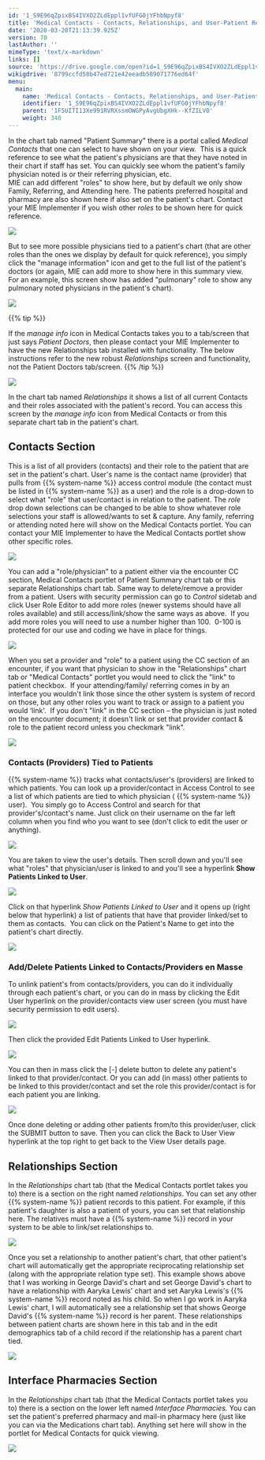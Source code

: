 ```yaml
---
id: '1_S9E96qZpixBS4IVXO2ZLdEppl1vfUFG0jYFhbNpyf8'
title: 'Medical Contacts - Contacts, Relationships, and User-Patient Relationships'
date: '2020-03-20T21:13:39.925Z'
version: 70
lastAuthor: ''
mimeType: 'text/x-markdown'
links: []
source: 'https://drive.google.com/open?id=1_S9E96qZpixBS4IVXO2ZLdEppl1vfUFG0jYFhbNpyf8'
wikigdrive: '8799ccfd58b47ed721e42eeadb589071776ed64f'
menu:
  main:
    name: 'Medical Contacts - Contacts, Relationships, and User-Patient Relationships'
    identifier: '1_S9E96qZpixBS4IVXO2ZLdEppl1vfUFG0jYFhbNpyf8'
    parent: '1F5UITI13Xe991RVRXssmOWGPyAvgUbgXHk--KfZILV0'
    weight: 340
---
```

In the chart tab named "Patient Summary" there is a portal called *Medical Contacts* that one can select to have shown on your view.  This is a quick reference to see what the patient's physicians are that they have noted in their chart if staff has set. You can quickly see whom the patient's family physician noted is or their referring physician, etc.  
MIE can add different "roles" to show here, but by default we only show Family, Referring, and Attending here. The patients preferred hospital and pharmacy are also shown here if also set on the patient's chart. Contact your MIE Implementer if you wish other *roles* to be shown here for quick reference.
  
![](../medical-contacts-contacts,-relationships,-and-user-patient-relationships.assets/10000201000004F00000019C9E35EB56FDD15904.png)  

But to see more possible physicians tied to a patient's chart (that are other roles than the ones we display by default for quick reference), you simply click the "manage information" icon and get to the full list of the patient's doctors (or again, MIE can add more to show here in this summary view.  For an example, this screen show has added "pulmonary" role to show any pulmonary noted physicians in the patient's chart).
  
![](../medical-contacts-contacts,-relationships,-and-user-patient-relationships.assets/10000201000004F00000019C8E1B15112019F35E.png)  

{{% tip %}}

If the *manage info* icon in Medical Contacts takes you to a tab/screen that just says *Patient Doctors*, then please contact your MIE Implementer to have the new Relationships tab installed with functionality. The below instructions refer to the new robust *Relationships* screen and functionality, not the Patient Doctors tab/screen.
{{% /tip %}}
  
![](../medical-contacts-contacts,-relationships,-and-user-patient-relationships.assets/10000201000002A00000009E92F84A454729FEA5.png)  

In the chart tab named *Relationships* it shows a list of all current Contacts and their roles associated with the patient's record. You can access this screen by the *manage info* icon from Medical Contacts or from this separate chart tab in the patient's chart.
  
## Contacts Section  

This is a list of all providers (contacts) and their role to the patient that are set in the patient's chart. User's name is the contact name (provider) that pulls from {{% system-name %}} access control module (the contact must be listed in {{% system-name %}} as a user) and the role is a drop-down to select what "role" that user/contact is in relation to the patient. The *role* drop down selections can be changed to be able to show whatever role selections your staff is allowed/wants to set & capture. Any family, referring or attending noted here will show on the Medical Contacts portlet. You can contact your MIE Implementer to have the Medical Contacts portlet show other specific roles.
  
![](../medical-contacts-contacts,-relationships,-and-user-patient-relationships.assets/10000201000004F200000184EEDDC4ECFE932907.png)  

You can add a "role/physician" to a patient either via the encounter CC section, Medical Contacts portlet of Patient Summary chart tab or this separate Relationships chart tab. Same way to delete/remove a provider from a patient.
Users with security permission can go to *Control* sidetab and click User Role Editor to add more roles (newer systems should have all roles available) and still access/link/show the same ways as above.  If you add more roles you will need to use a number higher than 100.  0-100 is protected for our use and coding we have in place for things.
  
![](../medical-contacts-contacts,-relationships,-and-user-patient-relationships.assets/100002010000012000000066A364F3F6F477F820.png)  

When you set a provider and "role" to a patient using the CC section of an encounter, if you want that physician to show in the "Relationships" chart tab or "Medical Contacts" portlet you would need to click the "link" to patient checkbox.  If your attending/family/ referring comes in by an interface you wouldn't link those since the other system is system of record on those, but any other roles you want to track or assign to a patient you would ‘link'.  If you don't "link" in the CC section – the physician is just noted on the encounter document; it doesn't link or set that provider contact & role to the patient record unless you checkmark "link".
  
![](../medical-contacts-contacts,-relationships,-and-user-patient-relationships.assets/100002010000023100000071F1B99184D1E36B03.png)  

  
### Contacts (Providers) Tied to Patients  

{{% system-name %}} tracks what contacts/user's (providers) are linked to which patients. You can look up a provider/contact in Access Control to see a list of which patients are tied to which physician ( {{% system-name %}} user).  You simply go to Access Control and search for that provider's/contact's name.
Just click on their username on the far left column when you find who you want to see (don't click to edit the user or anything).
  
![](../medical-contacts-contacts,-relationships,-and-user-patient-relationships.assets/10000201000004E400000133191DECFDC2222C8B.png)  

You are taken to view the user's details. Then scroll down and you'll see what "roles" that physician/user is linked to and you'll see a hyperlink **Show Patients Linked to User**.
  
![](../medical-contacts-contacts,-relationships,-and-user-patient-relationships.assets/100002010000029F00000134A58CDB59850C9632.png)  

Click on that hyperlink *Show Patients Linked to User* and it opens up (right below that hyperlink) a list of patients that have that provider linked/set to them as contacts.  You can click on the Patient's Name to get into the patient's chart directly.
  
![](../medical-contacts-contacts,-relationships,-and-user-patient-relationships.assets/1000020100000240000000A79A70C9D176ABB499.png)  

  
### Add/Delete Patients Linked to Contacts/Providers en Masse  

To unlink patient's from contacts/providers, you can do it individually through each patient's chart, or you can do in mass by clicking the Edit User hyperlink on the provider/contacts view user screen (you must have security permission to edit users).
  
![](../medical-contacts-contacts,-relationships,-and-user-patient-relationships.assets/10000201000004F200000140E9BA903E0C6CF6FB.png)  

Then click the provided Edit Patients Linked to User hyperlink.
  
![](../medical-contacts-contacts,-relationships,-and-user-patient-relationships.assets/100002010000050D00000156B45971AB0CEC4724.png)  

You can then in mass click the [-] delete button to delete any patient's linked to that provider/contact. Or you can add (in mass) other patients to be linked to this provider/contact and set the role this provider/contact is for each patient you are linking.
  
![](../medical-contacts-contacts,-relationships,-and-user-patient-relationships.assets/100002010000041D000000D248E2CEB83EAA3499.png)  

Once done deleting or adding other patients from/to this provider/user, click the SUBMIT button to save. Then you can click the Back to User View hyperlink at the top right to get back to the View User details page.
  
## Relationships Section  

In the *Relationships* chart tab (that the Medical Contacts portlet takes you to) there is a section on the right named *relationships*. You can set any other {{% system-name %}} patient records to this patient. For example, if this patient's daughter is also a patient of yours, you can set that relationship here. The relatives must have a {{% system-name %}} record in your system to be able to link/set relationships to.
  
![](../medical-contacts-contacts,-relationships,-and-user-patient-relationships.assets/10000201000004F40000018603FB3EC68CBCDD42.png)  

Once you set a relationship to another patient's chart, that other patient's chart will automatically get the appropriate reciprocating relationship set (along with the appropriate relation type set). This example shows above that I was working in George David's chart and set George David's chart to have a relationship with Aaryka Lewis' chart and set Aaryka Lewis's {{% system-name %}} record noted as his child.
So when I go work in Aaryka Lewis' chart, I will automatically see a relationship set that shows George David's {{% system-name %}} record is her parent. These relationships between patient charts are shown here in this tab and in the edit demographics tab of a child record if the relationship has a parent chart tied.
  
![](../medical-contacts-contacts,-relationships,-and-user-patient-relationships.assets/10000201000004D300000133E78A300D25FD6558.png)  

  
## Interface Pharmacies Section  

In the *Relationships* chart tab (that the Medical Contacts portlet takes you to) there is a section on the lower left named *Interface Pharmacies.* You can set the patient's preferred pharmacy and mail-in pharmacy here (just like you can via the Medications chart tab). Anything set here will show in the portlet for Medical Contacts for quick viewing.
  
![](../medical-contacts-contacts,-relationships,-and-user-patient-relationships.assets/10000201000004F4000001863BE599596D43A3FA.png)  

